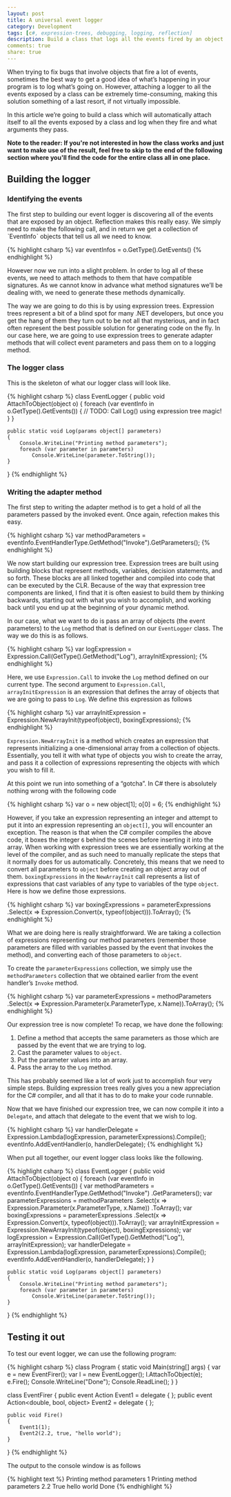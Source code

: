 ```yaml
---
layout: post
title: A universal event logger
category: Development
tags: [c#, expression-trees, debugging, logging, reflection]
description: Build a class that logs all the events fired by an object with the help of expression trees.
comments: true
share: true
---
```


When trying to fix bugs that involve objects that fire a lot of events, sometimes the best way to get a good idea of what’s happening in your program is to log what’s going on. However, attaching a logger to all the events exposed by a class can be extremely time-consuming, making this solution something of a last resort, if not virtually impossible.

In this article we’re going to build a class which will automatically attach itself to all the events exposed by a class and log when they fire and what arguments they pass.

**Note to the reader: If you're not interested in how the class works and just want to make use of the result, feel free to skip to the end of the following section where you'll find the code for the entire class all in one place.**

## Building the logger

### Identifying the events

The first step to building our event logger is discovering all of the events that are exposed by an object. Reflection makes this really easy. We simply need to make the following call, and in return we get a collection of ˋEventInfoˋ objects that tell us all we need to know.

{% highlight csharp %}
var eventInfos = o.GetType().GetEvents()
{% endhighlight %}

However now we run into a slight problem. In order to log all of these events, we need to attach methods to them that have compatible signatures. As we cannot know in advance what method signatures we’ll be dealing with, we need to generate these methods dynamically.

The way we are going to do this is by using expression trees. Expression trees represent a bit of a blind spot for many .NET developers, but once you get the hang of them they turn out to be not all that mysterious, and in fact often represent the best possible solution for generating code on the fly. In our case here, we are going to use expression trees to generate adapter methods that will collect event parameters and pass them on to a logging method.
 
### The logger class

This is the skeleton of what our logger class will look like.

{% highlight csharp %}
class EventLogger
{
    public void AttachToObject(object o)
    {
        foreach (var eventInfo in o.GetType().GetEvents())
        {
            // TODO: Call Log() using expression tree magic!
        }
    }

    public static void Log(params object[] parameters)
    {
        Console.WriteLine("Printing method parameters");
        foreach (var parameter in parameters)
            Console.WriteLine(parameter.ToString());
    }
}
{% endhighlight %}

### Writing the adapter method
The first step to writing the adapter method is to get a hold of all the parameters passed by the invoked event. Once again, refection makes this easy.

{% highlight csharp %}
var methodParameters = eventInfo.EventHandlerType.GetMethod("Invoke").GetParameters();
{% endhighlight %}

We now start building our expression tree. Expression trees are built using building blocks that represent methods, variables, decision statements, and so forth. These blocks are all linked together and compiled into code that can be executed by the CLR. Because of the way that expression tree components are linked, I find that it is often easiest to build them by thinking backwards, starting out with what you wish to accomplish, and working back until you end up at the beginning of your dynamic method.

In our case, what we want to do is pass an array of objects (the event parameters) to the `Log` method that is defined on our `EventLogger` class. The way we do this is as follows.

{% highlight csharp %}
var logExpression = Expression.Call(GetType().GetMethod("Log"), arrayInitExpression);
{% endhighlight %}

Here, we use `Expression.Call` to invoke the `Log` method defined on our current type. The second argument to `Expression.Call`, `arrayInitExpression` is an expression that defines the array of objects that we are going to pass to `Log`. We define this expression as follows

{% highlight csharp %}
var arrayInitExpression = Expression.NewArrayInit(typeof(object), boxingExpressions);
{% endhighlight %}

`Expression.NewArrayInit` is a method which creates an expression that represents initializing a one-dimensional array from a collection of objects. Essentially, you tell it with what type of objects you wish to create the array, and pass it a collection of expressions representing the objects with which you wish to fill it.

At this point we run into something of a “gotcha”. In C# there is absolutely nothing wrong with the following code

{% highlight csharp %}
var o = new object[1];
o[0] = 6;
{% endhighlight %}

However, if you take an expression representing an integer and attempt to put it into an expression representing an `object[]`, you will encounter an exception. The reason is that when the C# compiler compiles the above code, it boxes the integer `6` behind the scenes before inserting it into the array. When working with expression trees we are essentially working at the level of the compiler, and as such need to manually replicate the steps that it normally does for us automatically. Concretely, this means that we need to convert all parameters to `object` before creating an object array out of them. `boxingExpressions` in the `NewArrayInit` call represents a list of expressions that cast variables of any type to variables of the type `object`. Here is how we define those expressions.

{% highlight csharp %}
var boxingExpressions = parameterExpressions
	.Select(x => Expression.Convert(x, typeof(object))).ToArray();
{% endhighlight %}

What we are doing here is really straightforward. We are taking a collection of expressions representing our method parameters (remember those parameters are filled with variables passed by the event that invokes the method), and converting each of those parameters to `object`.

To create the `parameterExpressions` collection, we simply use the `methodParameters` collection that we obtained earlier from the event handler’s `Invoke` method.

{% highlight csharp %}
var parameterExpressions = methodParameters
	.Select(x => Expression.Parameter(x.ParameterType, x.Name)).ToArray();
{% endhighlight %}

Our expression tree is now complete! To recap, we have done the following:

1. Define a method that accepts the same parameters as those which are passed by the event that we are trying to log.
2. Cast the parameter values to `object`.
3. Put the parameter values into an array.
4. Pass the array to the `Log` method.

This has probably seemed like a lot of work just to accomplish four very simple steps. Building expression trees really gives you a new appreciation for the C# compiler, and all that it has to do to make your code runnable.

Now that we have finished our expression tree, we can now compile it into a `Delegate`, and attach that delegate to the event that we wish to log.

{% highlight csharp %}
var handlerDelegate = Expression.Lambda(logExpression, parameterExpressions).Compile();
eventInfo.AddEventHandler(o, handlerDelegate);
{% endhighlight %}

When put all together, our event logger class looks like the following.

{% highlight csharp %}
class EventLogger
{
    public void AttachToObject(object o)
    {
        foreach (var eventInfo in o.GetType().GetEvents())
        {
            var methodParameters = eventInfo.EventHandlerType.GetMethod("Invoke")
	.GetParameters();
            var parameterExpressions = methodParameters
	.Select(x => Expression.Parameter(x.ParameterType, x.Name))
	.ToArray();
            var boxingExpressions = parameterExpressions
	.Select(x => Expression.Convert(x, typeof(object))).ToArray();
            var arrayInitExpression =
	Expression.NewArrayInit(typeof(object), boxingExpressions);
            var logExpression =
	Expression.Call(GetType().GetMethod("Log"), arrayInitExpression);
            var handlerDelegate =
	Expression.Lambda(logExpression, parameterExpressions).Compile();
            eventInfo.AddEventHandler(o, handlerDelegate);
        }
    }

    public static void Log(params object[] parameters)
    {
        Console.WriteLine("Printing method parameters");
        foreach (var parameter in parameters)
            Console.WriteLine(parameter.ToString());
    }
}
{% endhighlight %}

## Testing it out
To test our event logger, we can use the following program:

{% highlight csharp %}
class Program
{
    static void Main(string[] args)
    {
        var e = new EventFirer();
        var l = new EventLogger();
        l.AttachToObject(e);
        e.Fire();
        Console.WriteLine("Done");
        Console.ReadLine();
    }
}

class EventFirer
{
    public event Action<int> Event1 = delegate { };
    public event Action<double, bool, object> Event2 = delegate { };

    public void Fire()
    {
        Event1(1);
        Event2(2.2, true, "hello world");
    }
}
{% endhighlight %}

The output to the console window is as follows

{% highlight text %}
Printing method parameters
1
Printing method parameters
2.2
True
hello world
Done
{% endhighlight %}
